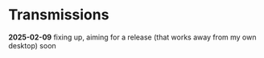 # Transmissions

**2025-02-09** fixing up, aiming for a release (that works away from my own desktop) soon
